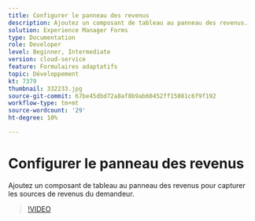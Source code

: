 ```yaml
---
title: Configurer le panneau des revenus
description: Ajoutez un composant de tableau au panneau des revenus.
solution: Experience Manager Forms
type: Documentation
role: Developer
level: Beginner, Intermediate
version: cloud-service
feature: Formulaires adaptatifs
topic: Développement
kt: 7379
thumbnail: 332233.jpg
source-git-commit: 67be45dbd72a8af8b9ab60452ff15081c6f9f192
workflow-type: tm+mt
source-wordcount: '29'
ht-degree: 10%

---
```



# Configurer le panneau des revenus

Ajoutez un composant de tableau au panneau des revenus pour capturer les sources de revenus du demandeur.

>[!VIDEO](https://video.tv.adobe.com/v/332233?quality=12&learn=on)

